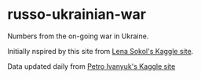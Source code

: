 # russo-ukrainian-war

Numbers from the on-going war in Ukraine.

Initially nspired by this site from [Lena Sokol's Kaggle site](https://www.kaggle.com/code/sokolheavy/2022-ukraine-russia-war-visualization).

Data updated daily from [Petro Ivanyuk's Kaggle site](https://www.kaggle.com/datasets/piterfm/2022-ukraine-russian-war)